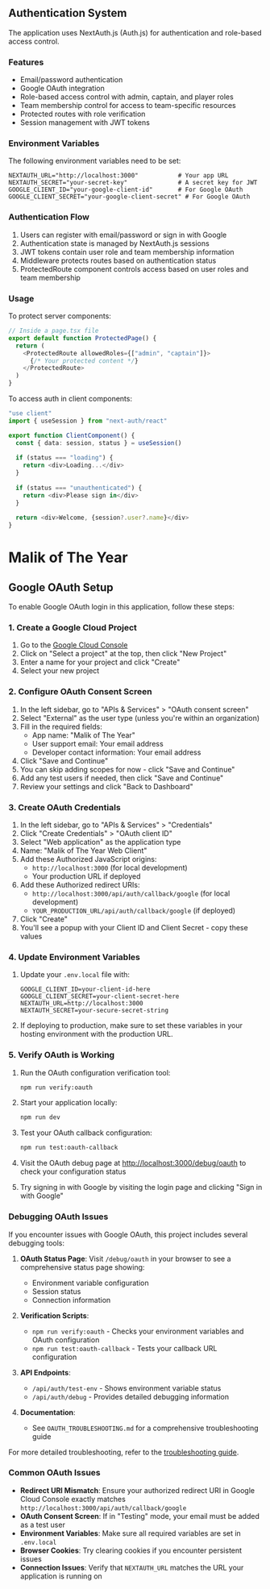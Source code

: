 ## Authentication System

The application uses NextAuth.js (Auth.js) for authentication and role-based access control.

### Features

- Email/password authentication
- Google OAuth integration
- Role-based access control with admin, captain, and player roles
- Team membership control for access to team-specific resources
- Protected routes with role verification
- Session management with JWT tokens

### Environment Variables

The following environment variables need to be set:

```
NEXTAUTH_URL="http://localhost:3000"           # Your app URL
NEXTAUTH_SECRET="your-secret-key"              # A secret key for JWT
GOOGLE_CLIENT_ID="your-google-client-id"       # For Google OAuth
GOOGLE_CLIENT_SECRET="your-google-client-secret" # For Google OAuth
```

### Authentication Flow

1. Users can register with email/password or sign in with Google
2. Authentication state is managed by NextAuth.js sessions
3. JWT tokens contain user role and team membership information
4. Middleware protects routes based on authentication status
5. ProtectedRoute component controls access based on user roles and team membership

### Usage

To protect server components:

```typescript
// Inside a page.tsx file
export default function ProtectedPage() {
  return (
    <ProtectedRoute allowedRoles={["admin", "captain"]}>
      {/* Your protected content */}
    </ProtectedRoute>
  )
}
```

To access auth in client components:

```typescript
"use client"
import { useSession } from "next-auth/react"

export function ClientComponent() {
  const { data: session, status } = useSession()
  
  if (status === "loading") {
    return <div>Loading...</div>
  }
  
  if (status === "unauthenticated") {
    return <div>Please sign in</div>
  }
  
  return <div>Welcome, {session?.user?.name}</div>
}
```

# Malik of The Year

## Google OAuth Setup

To enable Google OAuth login in this application, follow these steps:

### 1. Create a Google Cloud Project

1. Go to the [Google Cloud Console](https://console.cloud.google.com/)
2. Click on "Select a project" at the top, then click "New Project"
3. Enter a name for your project and click "Create"
4. Select your new project

### 2. Configure OAuth Consent Screen

1. In the left sidebar, go to "APIs & Services" > "OAuth consent screen"
2. Select "External" as the user type (unless you're within an organization)
3. Fill in the required fields:
   - App name: "Malik of The Year"
   - User support email: Your email address
   - Developer contact information: Your email address
4. Click "Save and Continue"
5. You can skip adding scopes for now - click "Save and Continue"
6. Add any test users if needed, then click "Save and Continue"
7. Review your settings and click "Back to Dashboard"

### 3. Create OAuth Credentials

1. In the left sidebar, go to "APIs & Services" > "Credentials"
2. Click "Create Credentials" > "OAuth client ID"
3. Select "Web application" as the application type
4. Name: "Malik of The Year Web Client"
5. Add these Authorized JavaScript origins:
   - `http://localhost:3000` (for local development)
   - Your production URL if deployed
6. Add these Authorized redirect URIs:
   - `http://localhost:3000/api/auth/callback/google` (for local development)
   - `YOUR_PRODUCTION_URL/api/auth/callback/google` (if deployed)
7. Click "Create"
8. You'll see a popup with your Client ID and Client Secret - copy these values

### 4. Update Environment Variables

1. Update your `.env.local` file with:
   ```
   GOOGLE_CLIENT_ID=your-client-id-here
   GOOGLE_CLIENT_SECRET=your-client-secret-here
   NEXTAUTH_URL=http://localhost:3000
   NEXTAUTH_SECRET=your-secure-secret-string
   ```

2. If deploying to production, make sure to set these variables in your hosting environment with the production URL.

### 5. Verify OAuth is Working

1. Run the OAuth configuration verification tool:
   ```bash
   npm run verify:oauth
   ```

2. Start your application locally:
   ```bash
   npm run dev
   ```

3. Test your OAuth callback configuration:
   ```bash
   npm run test:oauth-callback
   ```

4. Visit the OAuth debug page at [http://localhost:3000/debug/oauth](http://localhost:3000/debug/oauth) to check your configuration status

5. Try signing in with Google by visiting the login page and clicking "Sign in with Google"

### Debugging OAuth Issues

If you encounter issues with Google OAuth, this project includes several debugging tools:

1. **OAuth Status Page**: Visit `/debug/oauth` in your browser to see a comprehensive status page showing:
   - Environment variable configuration
   - Session status
   - Connection information

2. **Verification Scripts**:
   - `npm run verify:oauth` - Checks your environment variables and OAuth configuration
   - `npm run test:oauth-callback` - Tests your callback URL configuration

3. **API Endpoints**:
   - `/api/auth/test-env` - Shows environment variable status
   - `/api/auth/debug` - Provides detailed debugging information

4. **Documentation**:
   - See `OAUTH_TROUBLESHOOTING.md` for a comprehensive troubleshooting guide

For more detailed troubleshooting, refer to the [troubleshooting guide](OAUTH_TROUBLESHOOTING.md).

### Common OAuth Issues

- **Redirect URI Mismatch**: Ensure your authorized redirect URI in Google Cloud Console exactly matches `http://localhost:3000/api/auth/callback/google`
- **OAuth Consent Screen**: If in "Testing" mode, your email must be added as a test user
- **Environment Variables**: Make sure all required variables are set in `.env.local`
- **Browser Cookies**: Try clearing cookies if you encounter persistent issues
- **Connection Issues**: Verify that `NEXTAUTH_URL` matches the URL your application is running on 